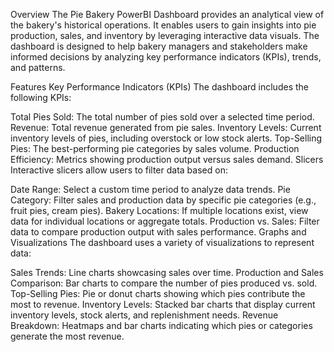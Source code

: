 Overview
The Pie Bakery PowerBI Dashboard provides an analytical view of the bakery's historical operations. It enables users to gain insights into pie production, sales, and inventory by leveraging interactive data visuals. The dashboard is designed to help bakery managers and stakeholders make informed decisions by analyzing key performance indicators (KPIs), trends, and patterns.

Features
Key Performance Indicators (KPIs)
The dashboard includes the following KPIs:

Total Pies Sold: The total number of pies sold over a selected time period.
Revenue: Total revenue generated from pie sales.
Inventory Levels: Current inventory levels of pies, including overstock or low stock alerts.
Top-Selling Pies: The best-performing pie categories by sales volume.
Production Efficiency: Metrics showing production output versus sales demand.
Slicers
Interactive slicers allow users to filter data based on:

Date Range: Select a custom time period to analyze data trends.
Pie Category: Filter sales and production data by specific pie categories (e.g., fruit pies, cream pies).
Bakery Locations: If multiple locations exist, view data for individual locations or aggregate totals.
Production vs. Sales: Filter data to compare production output with sales performance.
Graphs and Visualizations The dashboard uses a variety of visualizations to represent data:

Sales Trends: Line charts showcasing sales over time.
Production and Sales Comparison: Bar charts to compare the number of pies produced vs. sold.
Top-Selling Pies: Pie or donut charts showing which pies contribute the most to revenue.
Inventory Levels: Stacked bar charts that display current inventory levels, stock alerts, and replenishment needs.
Revenue Breakdown: Heatmaps and bar charts indicating which pies or categories generate the most revenue.
